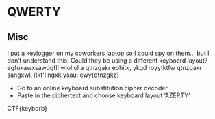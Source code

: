 # QWERTY
## Misc

I put a keylogger on my coworkers laptop so I could spy on them… but I don’t understand this! Could they be using a different keyboard layout?
egfukawxsawogfl! wiol ol a qtnzgakr eohitk, ykgd royytktfw qtnzgakr sangxwl. itkt'l ngxk ysau: ewy{qtnzgkz}


- Go to an online keyboard substitution cipher decoder
- Paste in the ciphertext and choose keyboard layout ‘AZERTY’

CTF{keyborb}

